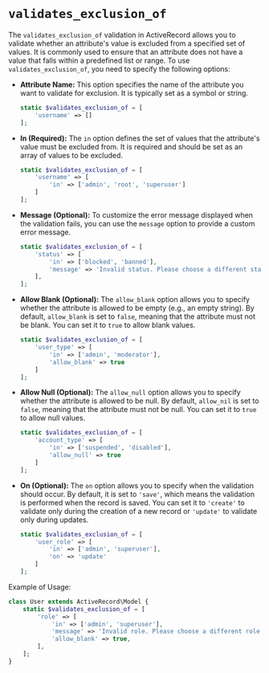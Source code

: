 # `validates_exclusion_of`

The `validates_exclusion_of` validation in ActiveRecord allows you to validate whether an attribute's value is excluded from a specified set of values. It is commonly used to ensure that an attribute does not have a value that falls within a predefined list or range. To use `validates_exclusion_of`, you need to specify the following options:

- **Attribute Name:** This option specifies the name of the attribute you want to validate for exclusion. It is typically set as a symbol or string.

    ```php
    static $validates_exclusion_of = [
        'username' => []
    ];
    ```

- **In (Required):** The `in` option defines the set of values that the attribute's value must be excluded from. It is required and should be set as an array of values to be excluded.

    ```php
    static $validates_exclusion_of = [
        'username' => [
            'in' => ['admin', 'root', 'superuser']
        ]
    ];
    ```

- **Message (Optional):** To customize the error message displayed when the validation fails, you can use the `message` option to provide a custom error message.

    ```php
    static $validates_exclusion_of = [
        'status' => [
            'in' => ['blocked', 'banned'],
            'message' => 'Invalid status. Please choose a different status.',
        ],
    ];
    ```

- **Allow Blank (Optional):** The `allow_blank` option allows you to specify whether the attribute is allowed to be empty (e.g., an empty string). By default, `allow_blank` is set to `false`, meaning that the attribute must not be blank. You can set it to `true` to allow blank values.

    ```php
    static $validates_exclusion_of = [
        'user_type' => [
            'in' => ['admin', 'moderator'], 
            'allow_blank' => true
        ]
    ];
    ```

- **Allow Null (Optional):** The `allow_null` option allows you to specify whether the attribute is allowed to be null. By default, `allow_nil` is set to `false`, meaning that the attribute must not be null. You can set it to `true` to allow null values.

    ```php
    static $validates_exclusion_of = [
        'account_type' => [
            'in' => ['suspended', 'disabled'], 
            'allow_null' => true
        ]
    ];
    ```

- **On (Optional):** The `on` option allows you to specify when the validation should occur. By default, it is set to `'save'`, which means the validation is performed when the record is saved. You can set it to `'create'` to validate only during the creation of a new record or `'update'` to validate only during updates.

    ```php
    static $validates_exclusion_of = [
        'user_role' => [
            'in' => ['admin', 'superuser'], 
            'on' => 'update'
        ]
    ];
    ```

Example of Usage:

```php
class User extends ActiveRecord\Model {
    static $validates_exclusion_of = [
        'role' => [
            'in' => ['admin', 'superuser'],
            'message' => 'Invalid role. Please choose a different role.',
            'allow_blank' => true,
        ],
    ];
}
